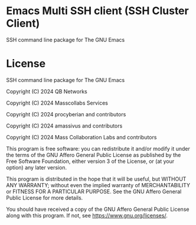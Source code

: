 # Emacs Multi SSH client (SSH Cluster Client)

SSH command line package for The GNU Emacs 

# License

SSH command line package for The GNU Emacs 

Copyright (C) 2024 QB Networks

Copyright (C) 2024 Masscollabs Services

Copyright (C) 2024 procyberian and contributors

Copyright (C) 2024 amassivus and contributors

Copyright (C) 2024 Mass Collaboration Labs and contributors

This program is free software: you can redistribute it and/or modify
it under the terms of the GNU Affero General Public License as published
by the Free Software Foundation, either version 3 of the License, or
(at your option) any later version.

This program is distributed in the hope that it will be useful,
but WITHOUT ANY WARRANTY; without even the implied warranty of
MERCHANTABILITY or FITNESS FOR A PARTICULAR PURPOSE.  See the
GNU Affero General Public License for more details.

You should have received a copy of the GNU Affero General Public License
along with this program.  If not, see <https://www.gnu.org/licenses/>.
